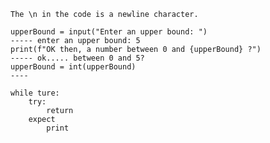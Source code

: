     The \n in the code is a newline character. 

    upperBound = input("Enter an upper bound: ")
    ----- enter an upper bound: 5
    print(f"OK then, a number between 0 and {upperBound} ?")
    ----- ok..... between 0 and 5?
    upperBound = int(upperBound)
    ----

    while ture:
        try:
            return
        expect 
            print

